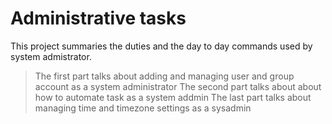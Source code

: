# Administrative tasks
This project summaries the duties and the day to day commands used by system admistrator.

> The first part talks about adding and managing user and group account as a system administrator
> The second part talks about about how to automate task as a system addmin
> The last part talks about managing time and timezone settings as a sysadmin


